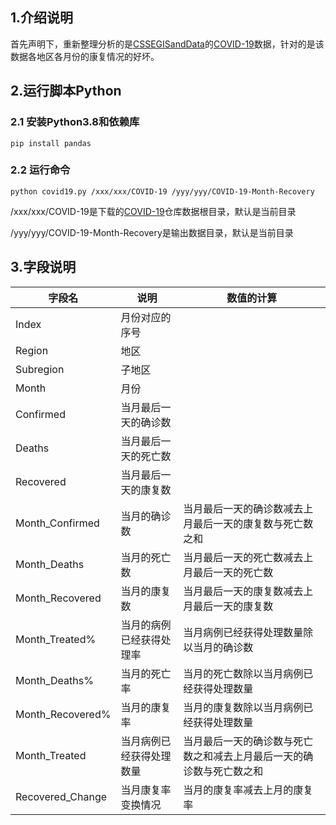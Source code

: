 
## 1.介绍说明

首先声明下，重新整理分析的是[CSSEGISandData](https://github.com/CSSEGISandData)的[COVID-19](https://github.com/CSSEGISandData/COVID-19)数据，针对的是该数据各地区各月份的康复情况的好坏。


## 2.运行脚本Python


### 2.1 安装Python3.8和依赖库

```
pip install pandas 
```


### 2.2 运行命令

```
python covid19.py /xxx/xxx/COVID-19 /yyy/yyy/COVID-19-Month-Recovery
```
/xxx/xxx/COVID-19是下载的[COVID-19](https://github.com/CSSEGISandData/COVID-19)仓库数据根目录，默认是当前目录

/yyy/yyy/COVID-19-Month-Recovery是输出数据目录，默认是当前目录

## 3.字段说明



| 字段名 |  说明 |  数值的计算 |
|---|---|---|
|  Index | 月份对应的序号 ||
|  Region | 地区 ||
|  Subregion | 子地区 ||
|  Month | 月份 ||
|  Confirmed | 当月最后一天的确诊数 ||
|  Deaths | 当月最后一天的死亡数 ||
|  Recovered | 当月最后一天的康复数 ||
|  Month_Confirmed | 当月的确诊数 | 当月最后一天的确诊数减去上月最后一天的康复数与死亡数之和 |
|  Month_Deaths | 当月的死亡数 | 当月最后一天的死亡数减去上月最后一天的死亡数 |
|  Month_Recovered | 当月的康复数 | 当月最后一天的康复数减去上月最后一天的康复数 |
|  Month_Treated% | 当月的病例已经获得处理率 | 当月病例已经获得处理数量除以当月的确诊数 |
|  Month_Deaths% | 当月的死亡率 | 当月的死亡数除以当月病例已经获得处理数量 |
|  Month_Recovered% | 当月的康复率 | 当月的康复数除以当月病例已经获得处理数量 |
|  Month_Treated | 当月病例已经获得处理数量 | 当月最后一天的确诊数与死亡数之和减去上月最后一天的确诊数与死亡数之和 |
|  Recovered_Change | 当月康复率变换情况 |当月的康复率减去上月的康复率|



